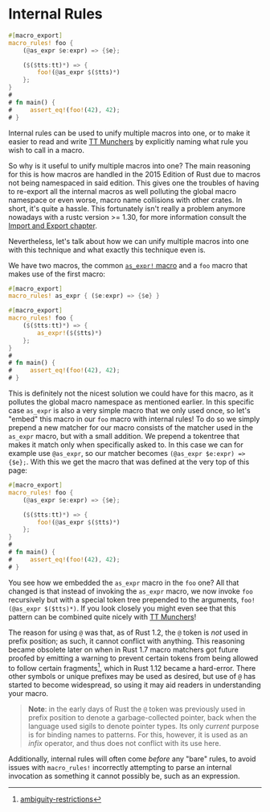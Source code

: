 # Internal Rules

```rust
#[macro_export]
macro_rules! foo {
    (@as_expr $e:expr) => {$e};

    ($($tts:tt)*) => {
        foo!(@as_expr $($tts)*)
    };
}
#
# fn main() {
#     assert_eq!(foo!(42), 42);
# }
```

Internal rules can be used to unify multiple macros into one, or to make it easier to read and write
[TT Munchers] by explicitly naming what rule you wish to call in a macro.

So why is it useful to unify multiple macros into one? The main reasoning for this is how macros are
handled in the 2015 Edition of Rust due to macros not being namespaced in said edition. This gives
one the troubles of having to re-export all the internal macros as well polluting the global macro
namespace or even worse, macro name collisions with other crates. In short, it's quite a hassle.
This fortunately isn't really a problem anymore nowadays with a rustc version >= 1.30, for more
information consult the [Import and Export chapter](../minutiae/import-export.html).

Nevertheless, let's talk about how we can unify multiple macros into one with this technique and
what exactly this technique even is.

We have two macros, the common [`as_expr!` macro](../building-blocks/ast-coercion.html) and a `foo`
macro that makes use of the first macro:

```rust
#[macro_export]
macro_rules! as_expr { ($e:expr) => {$e} }

#[macro_export]
macro_rules! foo {
    ($($tts:tt)*) => {
        as_expr!($($tts)*)
    };
}
#
# fn main() {
#     assert_eq!(foo!(42), 42);
# }
```

This is definitely not the nicest solution we could have for this macro, as it pollutes the global
macro namespace as mentioned earlier. In this specific case `as_expr` is also a very simple macro
that we only used once, so let's "embed" this macro in our `foo` macro with internal rules! To do so
we simply prepend a new matcher for our macro consists of the matcher used in the `as_expr` macro,
but with a small addition. We prepend a tokentree that makes it match only when specifically asked
to. In this case we can for example use `@as_expr`, so our matcher becomes
`(@as_expr $e:expr) => {$e};`. With this we get the macro that was defined at the very top of this
page:

```rust
#[macro_export]
macro_rules! foo {
    (@as_expr $e:expr) => {$e};

    ($($tts:tt)*) => {
        foo!(@as_expr $($tts)*)
    };
}
#
# fn main() {
#     assert_eq!(foo!(42), 42);
# }
```

You see how we embedded the `as_expr` macro in the `foo` one? All that changed is that instead of
invoking the `as_expr` macro, we now invoke `foo` recursively but with a special token tree
prepended to the arguments, `foo!(@as_expr $($tts)*)`. If you look closely you might even see that
this pattern can be combined quite nicely with [TT Munchers]!

The reason for using `@` was that, as of Rust 1.2, the `@` token is *not* used in prefix position; as
such, it cannot conflict with anything. This reasoning became obsolete later on when in Rust 1.7
macro matchers got future proofed by emitting a warning to prevent certain tokens from being allowed
to follow certain fragments[^ambiguity-restrictions], which in Rust 1.12 became a hard-error. There
other symbols or unique prefixes may be used as desired, but use of `@` has started to become
widespread, so using it may aid readers in understanding your macro.

[^ambiguity-restrictions]:[ambiguity-restrictions](../minutiae/metavar-and-expansion.html)

> **Note**: in the early days of Rust the `@` token was previously used in prefix position to denote
> a garbage-collected pointer, back when the language used sigils to denote pointer types. Its
> only *current* purpose is for binding names to patterns. For this, however, it is used as an
> *infix* operator, and thus does not conflict with its use here.

Additionally, internal rules will often come *before* any "bare" rules, to avoid issues with
`macro_rules!` incorrectly attempting to parse an internal invocation as something it cannot
possibly be, such as an expression.

[TT Munchers]:./tt-muncher.html
